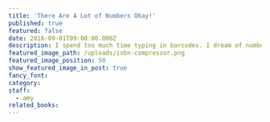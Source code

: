 ```yaml
---
title: 'There Are A Lot of Numbers Okay!'
published: true
featured: false
date: 2016-09-01T09:00:00.000Z
description: I spend too much time typing in barcodes. I dream of numbers that start with 9-7-8.
featured_image_path: /uploads/isbn-compressor.png
featured_image_position: 50
show_featured_image_in_post: true
fancy_font:
category:
staff:
  - amy
related_books:
---
```



